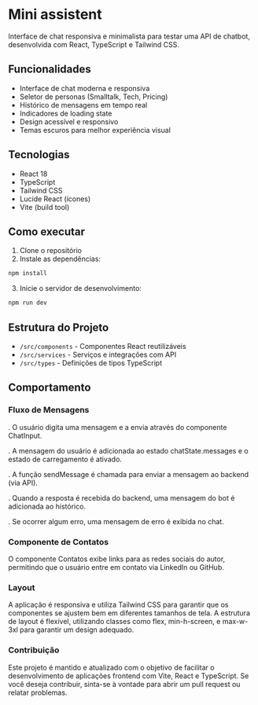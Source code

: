 # Mini assistent

Interface de chat responsiva e minimalista para testar uma API de chatbot, desenvolvida com React, TypeScript e Tailwind CSS.

## Funcionalidades

- Interface de chat moderna e responsiva
- Seletor de personas (Smalltalk, Tech, Pricing)
- Histórico de mensagens em tempo real
- Indicadores de loading state
- Design acessível e responsivo
- Temas escuros para melhor experiência visual

## Tecnologias

- React 18
- TypeScript
- Tailwind CSS
- Lucide React (ícones)
- Vite (build tool)

## Como executar

1. Clone o repositório
2. Instale as dependências:
```bash
npm install
```
3. Inicie o servidor de desenvolvimento:
```bash
npm run dev
```

## Estrutura do Projeto

- `/src/components` - Componentes React reutilizáveis
- `/src/services` - Serviços e integrações com API
- `/src/types` - Definições de tipos TypeScript

## Comportamento
### Fluxo de Mensagens
. O usuário digita uma mensagem e a envia através do componente ChatInput.

. A mensagem do usuário é adicionada ao estado chatState.messages e o estado de carregamento é ativado.

. A função sendMessage é chamada para enviar a mensagem ao backend (via API).

. Quando a resposta é recebida do backend, uma mensagem do bot é adicionada ao histórico.

. Se ocorrer algum erro, uma mensagem de erro é exibida no chat.

### Componente de Contatos
O componente Contatos exibe links para as redes sociais do autor, permitindo que o usuário entre em contato via LinkedIn ou GitHub.

### Layout
A aplicação é responsiva e utiliza Tailwind CSS para garantir que os componentes se ajustem bem em diferentes tamanhos de tela. A estrutura de layout é flexível, utilizando classes como flex, min-h-screen, e max-w-3xl para garantir um design adequado.

### Contribuição
Este projeto é mantido e atualizado com o objetivo de facilitar o desenvolvimento de aplicações frontend com Vite, React e TypeScript. Se você deseja contribuir, sinta-se à vontade para abrir um pull request ou relatar problemas.
